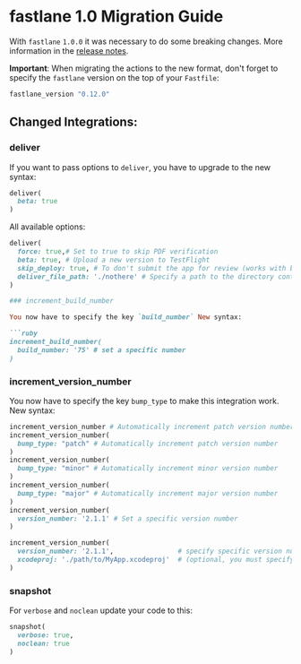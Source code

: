 fastlane 1.0 Migration Guide
============================


With `fastlane` `1.0.0` it was necessary to do some breaking changes. More information in the [release notes](https://github.com/KrauseFx/fastlane/releases/tag/0.12.0).

**Important**: When migrating the actions to the new format, don't forget to specify the `fastlane` version on the top of your `Fastfile`:

```ruby
fastlane_version "0.12.0"
```

## Changed Integrations:

### deliver

If you want to pass options to `deliver`, you have to upgrade to the new syntax:

```ruby
deliver(
  beta: true
)
```

All available options:
```ruby
deliver(
  force: true,# Set to true to skip PDF verification
  beta: true, # Upload a new version to TestFlight
  skip_deploy: true, # To don't submit the app for review (works with both App Store and beta builds)
  deliver_file_path: './nothere' # Specify a path to the directory containing the Deliverfile
)

### increment_build_number

You now have to specify the key `build_number` New syntax:

```ruby
increment_build_number(
  build_number: '75' # set a specific number
)


```

### increment_version_number

You now have to specify the key `bump_type` to make this integration work. New syntax:

```ruby
increment_version_number # Automatically increment patch version number.
increment_version_number(
  bump_type: "patch" # Automatically increment patch version number
)
increment_version_number(
  bump_type: "minor" # Automatically increment minor version number
)
increment_version_number(
  bump_type: "major" # Automatically increment major version number
)
increment_version_number(
  version_number: '2.1.1' # Set a specific version number
)

increment_version_number(
  version_number: '2.1.1',                # specify specific version number (optional, omitting it increments patch version number)
  xcodeproj: './path/to/MyApp.xcodeproj'  # (optional, you must specify the path to your main Xcode project if it is not in the project root directory)
)
```


### snapshot

For `verbose` and `noclean` update your code to this:

```ruby
snapshot(
  verbose: true, 
  noclean: true
)
```

